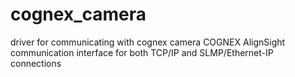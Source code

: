 # cognex_camera
driver for communicating with cognex camera COGNEX AlignSight communication interface for both TCP/IP and SLMP/Ethernet-IP connections
